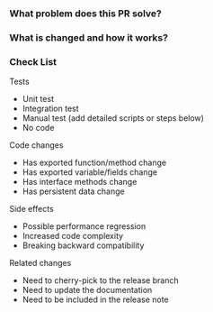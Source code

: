 ### What problem does this PR solve? <!--add issue link with summary if exists-->


### What is changed and how it works?


### Check List <!--REMOVE the items that are not applicable-->

Tests <!-- At least one of them must be included. -->

- Unit test
- Integration test
- Manual test (add detailed scripts or steps below)
- No code

Code changes

- Has exported function/method change
- Has exported variable/fields change
- Has interface methods change
- Has persistent data change

Side effects

- Possible performance regression
- Increased code complexity
- Breaking backward compatibility

Related changes

- Need to cherry-pick to the release branch
- Need to update the documentation
- Need to be included in the release note
